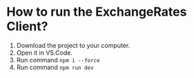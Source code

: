 # How to run the ExchangeRates Client?
1. Download the project to your computer.<br>
2. Open it in VS.Code.<br>
3. Run command ` npm i --force `<br>
4. Run command ` npm run dev `
